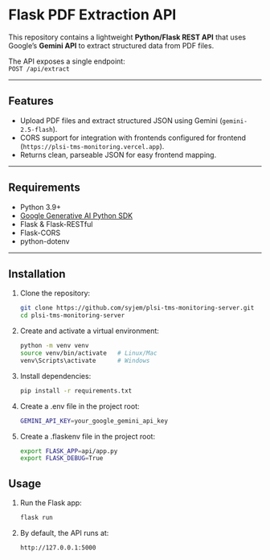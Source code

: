 # Flask PDF Extraction API

This repository contains a lightweight **Python/Flask REST API** that uses Google’s **Gemini API** to extract structured data from PDF files.

The API exposes a single endpoint:  
`POST /api/extract`

---

## Features

- Upload PDF files and extract structured JSON using Gemini (`gemini-2.5-flash`).
- CORS support for integration with frontends configured for frontend (`https://plsi-tms-monitoring.vercel.app`).
- Returns clean, parseable JSON for easy frontend mapping.

---

## Requirements

- Python 3.9+
- [Google Generative AI Python SDK](https://pypi.org/project/google-genai/)
- Flask & Flask-RESTful
- Flask-CORS
- python-dotenv

---

## Installation

1. Clone the repository:

   ```bash
   git clone https://github.com/syjem/plsi-tms-monitoring-server.git
   cd plsi-tms-monitoring-server
   ```

2. Create and activate a virtual environment:

   ```bash
   python -m venv venv
   source venv/bin/activate   # Linux/Mac
   venv\Scripts\activate      # Windows
   ```

3. Install dependencies:

   ```bash
   pip install -r requirements.txt
   ```

4. Create a .env file in the project root:

   ```bash
   GEMINI_API_KEY=your_google_gemini_api_key
   ```

5. Create a .flaskenv file in the project root:

   ```bash
   export FLASK_APP=api/app.py
   export FLASK_DEBUG=True
   ```

## Usage

1. Run the Flask app:

   ```bash
   flask run
   ```

2. By default, the API runs at:

   ```bash
   http://127.0.0.1:5000
   ```
